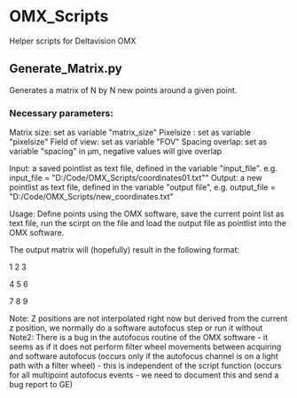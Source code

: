 # OMX_Scripts

Helper scripts for Deltavision OMX

## Generate_Matrix.py
Generates a matrix of N by N new points around a given point.

### Necessary parameters: 

Matrix size: set as variable "matrix_size"
Pixelsize : set as variable "pixelsize"
Field of view: set as variable "FOV"
Spacing  overlap: set as variable "spacing" in µm, negative values will give overlap

Input: a saved pointlist as text file, defined in the variable "input_file". e.g. input_file = "D:/Code/OMX_Scripts/coordinates01.txt""
Output: a new pointlist as text file, defined in the variable "output file", e.g. output_file = "D:/Code/OMX_Scripts/new_coordinates.txt"

Usage: Define points using the OMX software, save the current point list as text file, run the scirpt on the file and load the output file as pointlist into the OMX software.

The output matrix will (hopefully) result in the following format:

1 2 3

4 5 6

7 8 9


Note: Z positions are not interpolated right now but derived from the current z position, we normally do a software autofocus step or run it without
Note2: There is a bug in the autofocus routine of the OMX software - it seems as if it does not perform filter wheel movements between acquiring and software autofocus (occurs only if the autofocus channel is on a light path with a filter wheel) - this is independent of the script function (occurs for all multipoint autofocus events - we need to document this and send a bug report to GE)

